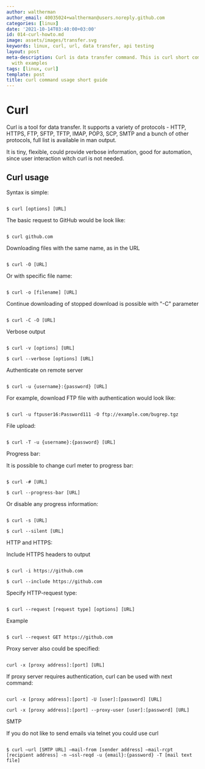 ```yaml
---
author: waltherman
author_email: 40035024+waltherman@users.noreply.github.com
categories: [linux]
date: '2021-10-14T03:40:00+03:00'
id: 014-curl-howto.md
image: assets/images/transfer.svg
keywords: linux, curl, url, data transfer, api testing
layout: post
meta-description: Curl is data transfer command. This is curl short command guide
  with examples
tags: [linux, curl]
template: post
title: curl command usage short guide
---
```




# Curl



Curl is a tool for data transfer. It supports a variety of protocols - HTTP, HTTPS, FTP, SFTP, TFTP, IMAP, POP3, SCP, SMTP and a bunch of other protocols, full list is available in man output.

It is tiny, flexible, could provide verbose information, good for automation, since user interaction witch curl is not needed.



## Curl usage



Syntax is simple:

```

$ curl [options] [URL]

```



The basic request to GitHub would be look like:

```

$ curl github.com

```

Downloading files with the same name, as in the URL

```

$ curl -O [URL]

```

Or with specific file name:

```

$ curl -o [filename] [URL]

```

Continue downloading of stopped download is possible with "-C" parameter

```

$ curl -C -O [URL]

```

Verbose output

```

$ curl -v [options] [URL]

$ curl --verbose [options] [URL]

```

Authenticate on remote server

```

$ curl -u {username}:{password} [URL]

```

For example, download FTP file with authentication would look like:

```

$ curl -u ftpuser16:Password111 -O ftp://example.com/bugrep.tgz

```

File upload:

```

$ curl -T -u {username}:{password} [URL]

```



Progress bar:

It is possible to change curl meter to progress bar:

```

$ curl -# [URL]

$ curl --progress-bar [URL]

```



Or disable any progress information:

```

$ curl -s [URL]

$ curl --silent [URL]

```



HTTP and HTTPS:

Include HTTPS headers to output

```

$ curl -i https://github.com

$ curl --include https://github.com

```

Specify HTTP-request type:

```

$ curl --request [request type] [options] [URL]

```

Example

```

$ curl --request GET https://github.com

```

Proxy server also could be specified:

```

curl -x [proxy address]:[port] [URL]

```

If proxy server requires authentication, curl can be used with next command:

```

curl -x [proxy address]:[port] -U [user]:[password] [URL]

curl -x [proxy address]:[port] --proxy-user [user]:[password] [URL]

```



SMTP

If you do not like to send emails via telnet you could use curl 

```

$ curl –url [SMTP URL] –mail-from [sender address] –mail-rcpt [recipient address] -n –ssl-reqd -u {email}:{password} -T [mail text file]

```
